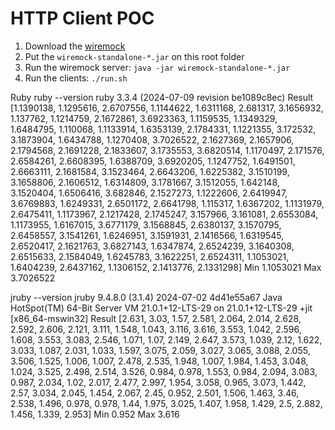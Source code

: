 # HTTP Client POC

1. Download the [wiremock](https://wiremock.org/docs/download-and-installation/)
2. Put the `wiremock-standalone-*.jar` on this root folder
3. Run the wiremock server: `java -jar wiremock-standalone-*.jar`
4. Run the clients: `./run.sh`

Ruby
ruby --version
ruby 3.3.4 (2024-07-09 revision be1089c8ec)
Result [1.1390138, 1.1295616, 2.6707556, 1.1144622, 1.6311168, 2.681317, 3.1656932, 1.137762, 1.1214759, 2.1672861, 3.6923363, 1.1159535, 1.1349329, 1.6484795, 1.110068, 1.1133914, 1.6353139, 2.1784331, 1.1221355, 3.172532, 3.1873904, 1.6434788, 1.1270408, 3.7026522, 2.1627369, 2.1657906, 2.1794568, 2.1691228, 2.1833607, 3.1735553, 3.6820514, 1.1170497, 2.171576, 2.6584261, 2.6608395, 1.6388709, 3.6920205, 1.1247752, 1.6491501, 2.6663111, 2.1681584, 3.1523464, 2.6643206, 1.6225382, 3.1510199, 3.1658806, 2.1606512, 1.6314809, 3.1781667, 3.1512055, 1.642148, 3.1520404, 1.6506416, 3.682846, 2.1527273, 1.1222606, 2.6419947, 3.6769883, 1.6249331, 2.6501172, 2.6641798, 1.115317, 1.6367202, 1.1131979, 2.6475411, 1.1173967, 2.1217428, 2.1745247, 3.157966, 3.161081, 2.6553084, 1.1173955, 1.6167015, 3.6771179, 3.1568845, 2.6380137, 3.1570795, 2.6458557, 3.1541261, 1.6246951, 3.1591931, 2.1416566, 1.6319545, 2.6520417, 2.1621763, 3.6827143, 1.6347874, 2.6524239, 3.1640308, 2.6515633, 2.1584049, 1.6245783, 3.1622251, 2.6524311, 1.1053021, 1.6404239, 2.6437162, 1.1306152, 2.1413776, 2.1331298]
Min 1.1053021
Max 3.7026522

jruby --version
jruby 9.4.8.0 (3.1.4) 2024-07-02 4d41e55a67 Java HotSpot(TM) 64-Bit Server VM 21.0.1+12-LTS-29 on 21.0.1+12-LTS-29 +jit [x86_64-mswin32]
Result [2.631, 3.03, 1.57, 2.581, 2.064, 2.014, 2.628, 2.592, 2.606, 2.121, 3.111, 1.548, 1.043, 3.116, 3.616, 3.553, 1.042, 2.596, 1.608, 3.553, 3.083, 2.546, 1.071, 1.07, 2.149, 2.647, 3.573, 1.039, 2.12, 1.622, 3.033, 1.087, 2.031, 1.033, 1.597, 3.075, 2.059, 3.027, 3.065, 3.088, 2.055, 3.506, 1.525, 1.006, 1.007, 2.478, 2.535, 1.948, 1.007, 1.984, 1.453, 3.048, 1.024, 3.525, 2.498, 2.514, 3.526, 0.984, 0.978, 1.553, 0.984, 2.094, 3.083, 0.987, 2.034, 1.02, 2.017, 2.477, 2.997, 1.954, 3.058, 0.965, 3.073, 1.442, 2.57, 3.034, 2.045, 1.454, 2.067, 2.45, 0.952, 2.501, 1.506, 1.463, 3.46, 2.538, 1.496, 0.978, 0.978, 1.44, 1.975, 3.025, 1.407, 1.958, 1.429, 2.5, 2.882, 1.456, 1.339, 2.953]
Min 0.952
Max 3.616